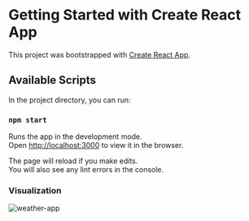 # Getting Started with Create React App

This project was bootstrapped with [Create React App](https://github.com/facebook/create-react-app).

## Available Scripts

In the project directory, you can run:

### `npm start`

Runs the app in the development mode.\
Open [http://localhost:3000](http://localhost:3000) to view it in the browser.

The page will reload if you make edits.\
You will also see any lint errors in the console.

### Visualization
![weather-app](https://user-images.githubusercontent.com/72103819/124970322-37499f80-e041-11eb-9b4e-569443c51c56.png)

